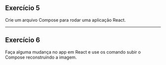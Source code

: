 ## Exercício 5
Crie um arquivo Compose para rodar uma aplicação React.

---
## Exercício 6
Faça alguma mudança no app em React e use os comando subir o Compose reconstruindo a imagem.